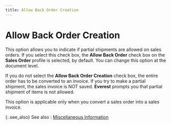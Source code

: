 ```yaml
---
title: Allow Back Order Creation
---
```


# Allow Back Order Creation


This option allows you to indicate if partial shipments are allowed  on sales orders. If you select this check box, the **Allow 
 Back Order** check box on the **Sales 
 Order** profile is selected, by default. You can change this option  at the document level.


If you do not select the **Allow Back 
 Order Creation** check box, the entire order has to be converted  to an invoice. If you try to make a partial shipment, the sales invoice  is NOT saved. **Everest** prompts  you that partial shipment of items is not allowed.


This option is applicable only when you convert a sales order into a  sales invoice.


{:.see_also}
See also
: [Miscellaneous  Information]({{site.mc_baseurl}}/customer-details/miscellaneous-information/miscellaneous_information_content.html)
